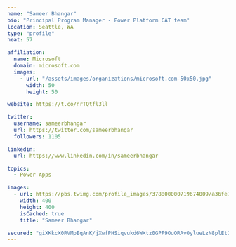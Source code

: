 ```yaml
---
name: "Sameer Bhangar"
bio: "Principal Program Manager - Power Platform CAT team"
location: Seattle, WA
type: "profile"
heat: 57

affiliation:
  name: Microsoft
  domain: microsoft.com
  images:
    - url: "/assets/images/organizations/microsoft.com-50x50.jpg"
      width: 50
      height: 50

website: https://t.co/nrTQtfl3ll

twitter:
  username: sameerbhangar
  url: https://twitter.com/sameerbhangar
  followers: 1105

linkedin:
  url: https://www.linkedin.com/in/sameerbhangar

topics:
  - Power Apps

images:
  - url: https://pbs.twimg.com/profile_images/378800000719674009/a36fe7ddfab1778b76e5793772e43798_400x400.jpeg
    width: 400
    height: 400
    isCached: true
    title: "Sameer Bhangar"

secured: "giXKkcX0RVMpEqAnK/jXwfPHSiqvukd6WXtz0GPF9OuORAvOylueLzN8plEt20F4fNzU7f+dqFp90eZFBjUFBQZClP9sj0OWu3M51D6SGWBgTFrNHt1clMMvzm5lKN3ap9ZMyXQsllxn3WpRj48DCOMt8QOC8MsyzihY4BmNf4yGXVUckNMhX2c6o0doCg9hiis3beAM8CkBZw461p/8/dKrLkM5ct7rgelTKVRmZadiukH1MmkPuv37ZexOczu3UMVc8Lf7i5pUCc3xmWAISePbOVjOWs59NjdoPYeL3ik4QZKKWpBUJKK7H5Y0JvBW2qPzBfMwIeWPGWxIZ1vTbFHCrUq92GNMCkcXg90otqc3SoO4hx3uX786Yd//2PjXPq8gENXyoeFm5p6rOR86DgUcZHpUv/SbVh/LN1AWvKQ=;hrYyH0rRgxUApDiMuV3eHw=="
---
```


